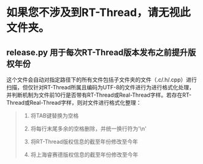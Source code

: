 # 如果您不涉及到RT-Thread，请无视此文件夹。

## release.py 用于每次RT-Thread版本发布之前提升版权年份

这个文件会自动对指定路径下的所有文件包括子文件夹的文件（.c/.h/.cpp）进行扫描，但仅针对RT-Thread所属且编码为UTF-8的文件进行为进行格式化处理，并判断机制为文件前10行是否带有RT-Thread或Real-Thread字样。若存在RT-Thread或Real-Thread字样，则对文件进行格式化整理：

> 1) 将TAB键替换为空格
>
> 2) 将每行末尾多余的空格删除，并统一换行符为'\n'
>
> 3) 将RT-Thread版权信息的截至年份修改至今年
>
> 4) 将上海睿赛德版权信息的截至年份修改至今年

